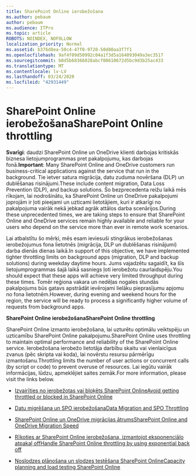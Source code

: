 ```yaml
---
title: SharePoint Online ierobežošana
ms.author: pebaum
author: pebaum
ms.audience: ITPro
ms.topic: article
ROBOTS: NOINDEX, NOFOLLOW
localization_priority: Normal
ms.assetid: b376d8ea-50c4-47f0-9720-50d80aa3f7f1
ms.openlocfilehash: 9af4f09d50992c04a1f3d5a164093049a3ec3517
ms.sourcegitcommit: b0d5b68366028abcf08610672d5bc9d3b25ac433
ms.translationtype: MT
ms.contentlocale: lv-LV
ms.lasthandoff: 03/24/2020
ms.locfileid: "42931449"
---
```

# <a name="sharepoint-online-throttling"></a><span data-ttu-id="0828c-102">SharePoint Online ierobežošana</span><span class="sxs-lookup"><span data-stu-id="0828c-102">SharePoint Online throttling</span></span>

<span data-ttu-id="0828c-103">**Svarīgi**: daudzi SharePoint Online un OneDrive klienti darbojas kritiskās biznesa lietojumprogrammas pret pakalpojumu, kas darbojas fonā.</span><span class="sxs-lookup"><span data-stu-id="0828c-103">**Important**: Many SharePoint Online and OneDrive customers run business-critical applications against the service that run in the background.</span></span> <span data-ttu-id="0828c-104">Tie ietver satura migrācija, datu zuduma novēršana (DLP) un dublēšanas risinājumi.</span><span class="sxs-lookup"><span data-stu-id="0828c-104">These include content migration, Data Loss Prevention (DLP), and backup solutions.</span></span> <span data-ttu-id="0828c-105">Šo bezprecedenta reižu laikā mēs rīkojam, lai nodrošinātu, ka SharePoint Online un OneDrive pakalpojumi joprojām ir ļoti pieejami un uzticami lietotājiem, kuri ir atkarīgi no pakalpojuma vairāk nekā jebkad agrāk attālos darba scenārijos.</span><span class="sxs-lookup"><span data-stu-id="0828c-105">During these unprecedented times, we are taking steps to ensure that SharePoint Online and OneDrive services remain highly available and reliable for your users who depend on the service more than ever in remote work scenarios.</span></span>

<span data-ttu-id="0828c-106">Lai atbalstītu šo mērķi, mēs esam ieviesuši stingrākus ierobežošanas ierobežojumus fona lietotnēs (migrācija, DLP un dublēšanas risinājumi) darba dienās dienas laikā.</span><span class="sxs-lookup"><span data-stu-id="0828c-106">In support of this objective, we have implemented tighter throttling limits on background apps (migration, DLP and backup solutions) during weekday daytime hours.</span></span> <span data-ttu-id="0828c-107">Jums vajadzētu sagaidīt, ka šīs lietojumprogrammas šajā laikā sasniegs ļoti ierobežotu caurlaidspēju.</span><span class="sxs-lookup"><span data-stu-id="0828c-107">You should expect that these apps will achieve very limited throughput during these times.</span></span> <span data-ttu-id="0828c-108">Tomēr reģiona vakara un nedēļas nogales stundās pakalpojums būs gatavs apstrādāt ievērojami lielāku pieprasījumu apjomu no fona lietotnēm.</span><span class="sxs-lookup"><span data-stu-id="0828c-108">However, during evening and weekend hours for the region, the service will be ready to process a significantly higher volume of requests from background apps.</span></span>

<span data-ttu-id="0828c-109">**SharePoint Online ierobežošana**</span><span class="sxs-lookup"><span data-stu-id="0828c-109">**SharePoint Online throttling**</span></span>

<span data-ttu-id="0828c-110">SharePoint Online izmanto ierobežošana, lai uzturētu optimālu veiktspēju un uzticamību SharePoint Online pakalpojumu.</span><span class="sxs-lookup"><span data-stu-id="0828c-110">SharePoint Online uses throttling to maintain optimal performance and reliability of the SharePoint Online service.</span></span> <span data-ttu-id="0828c-111">Ierobežošana ierobežo lietotāja darbību skaitu vai vienlaicīgus zvanus (pēc skripta vai koda), lai novērstu resursu pārmērīgu izmantošanu.</span><span class="sxs-lookup"><span data-stu-id="0828c-111">Throttling limits the number of user actions or concurrent calls (by script or code) to prevent overuse of resources.</span></span> <span data-ttu-id="0828c-112">Lai iegūtu vairāk informācijas, lūdzu, apmeklējiet saites zemāk.</span><span class="sxs-lookup"><span data-stu-id="0828c-112">For more information, please visit the links below.</span></span>

- [<span data-ttu-id="0828c-113">Izvairīties no ierobežotas vai bloķēts SharePoint Online</span><span class="sxs-lookup"><span data-stu-id="0828c-113">Avoid getting throttled or blocked in SharePoint Online</span></span>](https://docs.microsoft.com/sharepoint/dev/general-development/how-to-avoid-getting-throttled-or-blocked-in-sharepoint-online)

- [<span data-ttu-id="0828c-114">Datu migrēšana un SPO ierobežošana</span><span class="sxs-lookup"><span data-stu-id="0828c-114">Data Migration and SPO Throttling </span></span>](https://blogs.technet.microsoft.com/sposupport/2017/08/12/data-migration-and-spo-service-throttling/)

- [<span data-ttu-id="0828c-115">SharePoint Online un OneDrive migrācijas ātrums</span><span class="sxs-lookup"><span data-stu-id="0828c-115">SharePoint Online and OneDrive Migration Speed</span></span>](https://docs.microsoft.com/sharepointmigration/sharepoint-online-and-onedrive-migration-speed)

 - [<span data-ttu-id="0828c-116">Rīkoties ar SharePoint Online ierobežošana, izmantojot eksponenciālo atpakaļ off</span><span class="sxs-lookup"><span data-stu-id="0828c-116">Handle SharePoint Online throttling by using exponential back off</span></span>](https://docs.microsoft.com/sharepoint/dev/solution-guidance/handle-sharepoint-online-throttling-by-using-exponential-back-off)

- [<span data-ttu-id="0828c-117">Noslodzes plānošana un slodzes testēšana SharePoint Online</span><span class="sxs-lookup"><span data-stu-id="0828c-117">Capacity planning and load testing SharePoint Online</span></span>](https://docs.microsoft.com/office365/enterprise/capacity-planning-and-load-testing-sharepoint-online)

